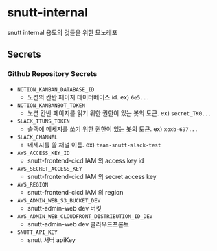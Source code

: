 # snutt-internal

snutt internal 용도의 것들을 위한 모노레포

## Secrets

### Github Repository Secrets

- `NOTION_KANBAN_DATABASE_ID`
  - 노션의 칸반 페이지 데이터베이스 id. ex) `6e5...`
- `NOTION_KANBANBOT_TOKEN`
  - 노션 칸반 페이지를 읽기 위한 권한이 있는 봇의 토큰. ex) `secret_TK0...`
- `SLACK_TTUNS_TOKEN`
  - 슬랙에 메세지를 쏘기 위한 권한이 있는 [봇](https://api.slack.com/apps/A05K9150T9R)의 토큰. ex) `xoxb-697...`
- `SLACK_CHANNEL`
  - 메세지를 쏠 채널 이름. ex) `team-snutt-slack-test`
- `AWS_ACCESS_KEY_ID`
  - snutt-frontend-cicd IAM 의 access key id
- `AWS_SECRET_ACCESS_KEY`
  - snutt-frontend-cicd IAM 의 secret access key
- `AWS_REGION`
  - snutt-frontend-cicd IAM 의 region
- `AWS_ADMIN_WEB_S3_BUCKET_DEV`
  - snutt-admin-web dev 버킷
- `AWS_ADMIN_WEB_CLOUDFRONT_DISTRIBUTION_ID_DEV`
  - snutt-admin-web dev 클라우드프론트
- `SNUTT_API_KEY`
  - snutt 서버 apiKey
